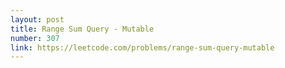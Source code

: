 ```yaml
---
layout: post
title: Range Sum Query - Mutable
number: 307
link: https://leetcode.com/problems/range-sum-query-mutable
---
```

